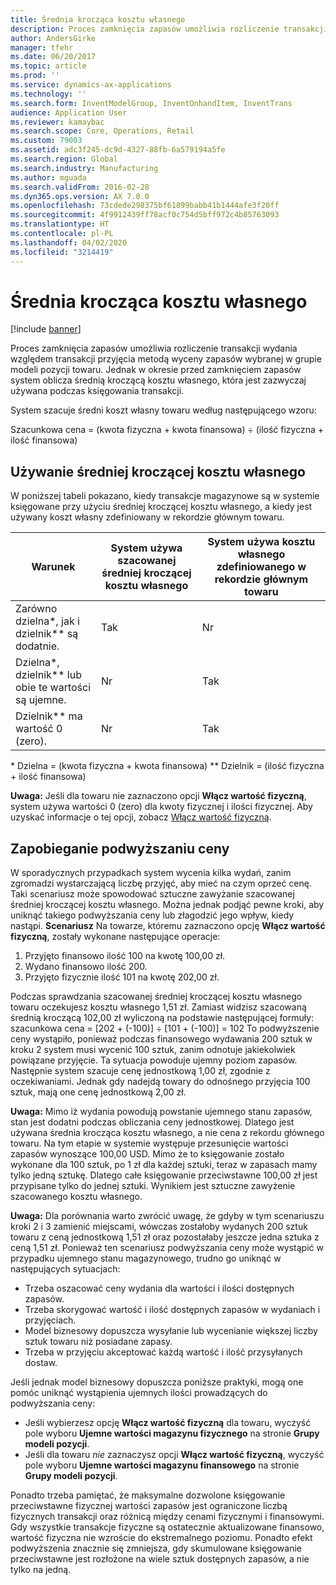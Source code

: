 ```yaml
---
title: Średnia krocząca kosztu własnego
description: Proces zamknięcia zapasów umożliwia rozliczenie transakcji wydania względem transakcji przyjęcia metodą wyceny zapasów wybranej w grupie modeli pozycji towaru. Jednak w okresie przed zamknięciem zapasów system oblicza średnią kroczącą kosztu własnego, która jest zazwyczaj używana podczas księgowania transakcji.
author: AndersGirke
manager: tfehr
ms.date: 06/20/2017
ms.topic: article
ms.prod: ''
ms.service: dynamics-ax-applications
ms.technology: ''
ms.search.form: InventModelGroup, InventOnhandItem, InventTrans
audience: Application User
ms.reviewer: kamaybac
ms.search.scope: Core, Operations, Retail
ms.custom: 79003
ms.assetid: adc3f245-dc9d-4327-88fb-6a579194a5fe
ms.search.region: Global
ms.search.industry: Manufacturing
ms.author: mguada
ms.search.validFrom: 2016-02-28
ms.dyn365.ops.version: AX 7.0.0
ms.openlocfilehash: 73cdede298375bf61899babb41b1444afe3f20ff
ms.sourcegitcommit: 4f9912439ff78acf0c754d5bff972c4b85763093
ms.translationtype: HT
ms.contentlocale: pl-PL
ms.lasthandoff: 04/02/2020
ms.locfileid: "3214419"
---
```

# <a name="running-average-cost-price"></a>Średnia krocząca kosztu własnego

[!include [banner](../includes/banner.md)]

Proces zamknięcia zapasów umożliwia rozliczenie transakcji wydania względem transakcji przyjęcia metodą wyceny zapasów wybranej w grupie modeli pozycji towaru. Jednak w okresie przed zamknięciem zapasów system oblicza średnią kroczącą kosztu własnego, która jest zazwyczaj używana podczas księgowania transakcji.

System szacuje średni koszt własny towaru według następującego wzoru: 

Szacunkowa cena = (kwota fizyczna + kwota finansowa) ÷ (ilość fizyczna + ilość finansowa)

## <a name="using-the-running-average-cost-price"></a>Używanie średniej kroczącej kosztu własnego
W poniższej tabeli pokazano, kiedy transakcje magazynowe są w systemie księgowane przy użyciu średniej kroczącej kosztu własnego, a kiedy jest używany koszt własny zdefiniowany w rekordzie głównym towaru.

| Warunek                                               | System używa szacowanej średniej kroczącej kosztu własnego | System używa kosztu własnego zdefiniowanego w rekordzie głównym towaru |
|---------------------------------------------------------|----------------------------------------------------------|-------------------------------------------------------------------|
| Zarówno dzielna\*, jak i dzielnik\*\* są dodatnie.  | Tak                                                      | Nr                                                                |
| Dzielna\*, dzielnik\*\* lub obie te wartości są ujemne. | Nr                                                       | Tak                                                               |
| Dzielnik\*\* ma wartość 0 (zero).                        | Nr                                                       | Tak                                                               |

\* Dzielna = (kwota fizyczna + kwota finansowa) \*\* Dzielnik = (ilość fizyczna + ilość finansowa) 

**Uwaga:** Jeśli dla towaru nie zaznaczono opcji **Włącz wartość fizyczną**, system używa wartości 0 (zero) dla kwoty fizycznej i ilości fizycznej. Aby uzyskać informacje o tej opcji, zobacz [Włącz wartość fizyczną](include-physical-value.md).

## <a name="avoiding-pricing-amplification"></a>Zapobieganie podwyższaniu ceny
W sporadycznych przypadkach system wycenia kilka wydań, zanim zgromadzi wystarczającą liczbę przyjęć, aby mieć na czym oprzeć cenę. Taki scenariusz może spowodować sztuczne zawyżanie szacowanej średniej kroczącej kosztu własnego. Można jednak podjąć pewne kroki, aby uniknąć takiego podwyższania ceny lub złagodzić jego wpływ, kiedy nastąpi. **Scenariusz** Na towarze, któremu zaznaczono opcję **Włącz wartość fizyczną**, zostały wykonane następujące operacje:

1.  Przyjęto finansowo ilość 100 na kwotę 100,00 zł.
2.  Wydano finansowo ilość 200.
3.  Przyjęto fizycznie ilość 101 na kwotę 202,00 zł.

Podczas sprawdzania szacowanej średniej kroczącej kosztu własnego towaru oczekujesz kosztu własnego 1,51 zł. Zamiast widzisz szacowaną średnią kroczącą 102,00 zł wyliczoną na podstawie następującej formuły: szacunkowa cena = \[202 + (-100)\] ÷ \[101 + (-100)\] = 102 To podwyższenie ceny wystąpiło, ponieważ podczas finansowego wydawania 200 sztuk w kroku 2 system musi wycenić 100 sztuk, zanim odnotuje jakiekolwiek powiązane przyjęcie. Ta sytuacja powoduje ujemny poziom zapasów. Następnie system szacuje cenę jednostkową 1,00 zł, zgodnie z oczekiwaniami. Jednak gdy nadejdą towary do odnośnego przyjęcia 100 sztuk, mają one cenę jednostkową 2,00 zł. 

**Uwaga:** Mimo iż wydania powodują powstanie ujemnego stanu zapasów, stan jest dodatni podczas obliczania ceny jednostkowej. Dlatego jest używana średnia krocząca kosztu własnego, a nie cena z rekordu głównego towaru. Na tym etapie w systemie występuje przesunięcie wartości zapasów wynoszące 100,00 USD. Mimo że to księgowanie zostało wykonane dla 100 sztuk, po 1 zł dla każdej sztuki, teraz w zapasach mamy tylko jedną sztukę. Dlatego całe księgowanie przeciwstawne 100,00 zł jest przypisane tylko do jednej sztuki. Wynikiem jest sztuczne zawyżenie szacowanego kosztu własnego. 

**Uwaga:** Dla porównania warto zwrócić uwagę, że gdyby w tym scenariuszu kroki 2 i 3 zamienić miejscami, wówczas zostałoby wydanych 200 sztuk towaru z ceną jednostkową 1,51 zł oraz pozostałaby jeszcze jedna sztuka z ceną 1,51 zł. Ponieważ ten scenariusz podwyższania ceny może wystąpić w przypadku ujemnego stanu magazynowego, trudno go uniknąć w następujących sytuacjach:

-   Trzeba oszacować ceny wydania dla wartości i ilości dostępnych zapasów.
-   Trzeba skorygować wartość i ilość dostępnych zapasów w wydaniach i przyjęciach.
-   Model biznesowy dopuszcza wysyłanie lub wycenianie większej liczby sztuk towaru niż posiadane zapasy.
-   Trzeba w przyjęciu akceptować każdą wartość i ilość przysyłanych dostaw.

Jeśli jednak model biznesowy dopuszcza poniższe praktyki, mogą one pomóc uniknąć wystąpienia ujemnych ilości prowadzących do podwyższania ceny:

-   Jeśli wybierzesz opcję **Włącz wartość fizyczną** dla towaru, wyczyść pole wyboru **Ujemne wartości magazynu fizycznego** na stronie **Grupy modeli pozycji**.
-   Jeśli dla towaru *nie* zaznaczysz opcji **Włącz wartość fizyczną**, wyczyść pole wyboru **Ujemne wartości magazynu finansowego** na stronie **Grupy modeli pozycji**.

Ponadto trzeba pamiętać, że maksymalne dozwolone księgowanie przeciwstawne fizycznej wartości zapasów jest ograniczone liczbą fizycznych transakcji oraz różnicą między cenami fizycznymi i finansowymi. Gdy wszystkie transakcje fizyczne są ostatecznie aktualizowane finansowo, wartość fizyczna nie wzroście do ekstremalnego poziomu. Ponadto efekt podwyższenia znacznie się zmniejsza, gdy skumulowane księgowanie przeciwstawne jest rozłożone na wiele sztuk dostępnych zapasów, a nie tylko na jedną.



